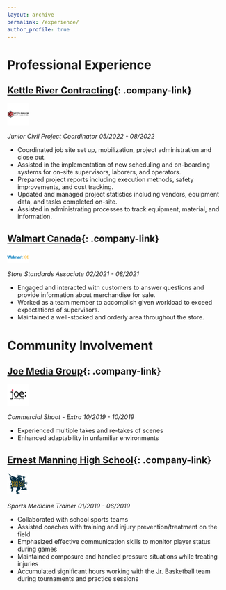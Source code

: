 ```yaml
---
layout: archive
permalink: /experience/
author_profile: true
---
```


<style>
.company-link {
  text-decoration: none;
  font-weight: bold;
  display: flex;
  align-items: center;
}

.company-logo {
  max-width: 50px; /* Adjust the size as needed */
  margin-right: 10px; /* Add spacing between the image and the text */
}
</style>

# Professional Experience

## [Kettle River Contracting](https://kettlerivercontracting.com){: .company-link}
<img src="/images/KRC.jpg" alt="KRC Logo" class="company-logo">

*Junior Civil Project Coordinator*
*05/2022 - 08/2022*

- Coordinated job site set up, mobilization, project administration and close out.
- Assisted in the implementation of new scheduling and on-boarding systems for on-site supervisors, laborers,
  and operators.
- Prepared project reports including execution methods, safety improvements, and cost tracking.
- Updated and managed project statistics including vendors, equipment data, and tasks completed on-site.
- Assisted in administrating processes to track equipment, material, and information.

## [Walmart Canada](https://corporate.walmart.com){: .company-link}
<img src="/images/Walmart.jpg" alt="Walmart Logo" class="company-logo">

*Store Standards Associate*
*02/2021 - 08/2021*

- Engaged and interacted with customers to answer questions and provide information about merchandise
  for sale.
- Worked as a team member to accomplish given workload to exceed expectations of supervisors.
- Maintained a well-stocked and orderly area throughout the store.

# Community Involvement

## [Joe Media Group](https://joemedia.tv){: .company-link}
<img src="/images/joe.png" alt="Joe Media Group Logo" class="company-logo">

*Commercial Shoot - Extra*
*10/2019 - 10/2019*

- Experienced multiple takes and re-takes of scenes
- Enhanced adaptability in unfamiliar environments

## [Ernest Manning High School](https://school.cbe.ab.ca/school/ErnestManning/Pages/default.aspx){: .company-link}
<img src="/images/emhs.jpg" alt="EMHS Logo" class="company-logo">

*Sports Medicine Trainer*
*01/2019 - 06/2019*

- Collaborated with school sports teams
- Assisted coaches with training and injury prevention/treatment on the field
- Emphasized effective communication skills to monitor player status during games
- Maintained composure and handled pressure situations while treating injuries
- Accumulated significant hours working with the Jr. Basketball team during tournaments and practice sessions

